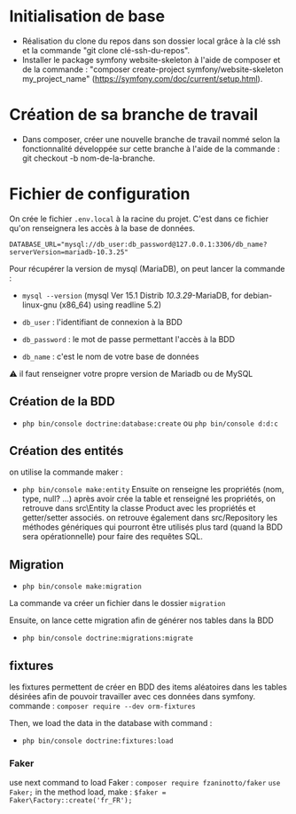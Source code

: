 # Initialisation de base

- Réalisation du clone du repos dans son dossier local grâce à la clé ssh et la commande "git clone clé-ssh-du-repos".
- Installer le package symfony website-skeleton à l'aide de composer et de la commande : "composer create-project symfony/website-skeleton my_project_name" (https://symfony.com/doc/current/setup.html).

# Création de sa branche de travail

- Dans composer, créer une nouvelle branche de travail nommé selon la fonctionnalité développée sur cette branche à l'aide de la commande : git checkout -b nom-de-la-branche.

# Fichier de configuration
On crée le fichier `.env.local` à la racine du projet. C'est dans ce fichier qu'on renseignera les accès à la base de données.

`DATABASE_URL="mysql://db_user:db_password@127.0.0.1:3306/db_name?serverVersion=mariadb-10.3.25"` 

Pour récupérer la version de mysql (MariaDB), on peut lancer la commande :
- `mysql --version` (mysql  Ver 15.1 Distrib *10.3.29*-MariaDB, for debian-linux-gnu (x86_64) using readline 5.2)

- `db_user` : l'identifiant de connexion à la BDD
- `db_password` : le mot de passe permettant l'accès à la BDD
- `db_name` : c'est le nom de votre base de données

:warning: il faut renseigner votre propre version de Mariadb ou de MySQL

## Création de la BDD
- `php bin/console doctrine:database:create` ou `php bin/console d:d:c`

## Création des entités
on utilise la commande maker : 
- `php bin/console make:entity`
Ensuite on renseigne les  propriétés (nom, type, null? ...)
après avoir crée la table et renseigné les propriétés, on retrouve dans src\Entity la classe Product avec les propriétés et getter/setter associés.
on retrouve également dans src/Repository les méthodes génériques qui pourront être utilisés plus tard (quand la BDD sera opérationnelle) pour faire des requêtes SQL.

## Migration

- `php bin/console make:migration`

La commande va créer un fichier dans le dossier `migration` 

Ensuite, on lance cette migration afin de générer nos tables dans la BDD

- `php bin/console doctrine:migrations:migrate` 

## fixtures
les fixtures permettent de créer en BDD des items aléatoires dans les tables désirées afin de pouvoir travailler avec ces données dans symfony.
commande : `composer require --dev orm-fixtures`

Then, we load the data in the database with command :
- `php bin/console doctrine:fixtures:load`

### Faker
use next command to load Faker : `composer require fzaninotto/faker`
`use Faker;`
in the method load, make : `$faker = Faker\Factory::create('fr_FR');`